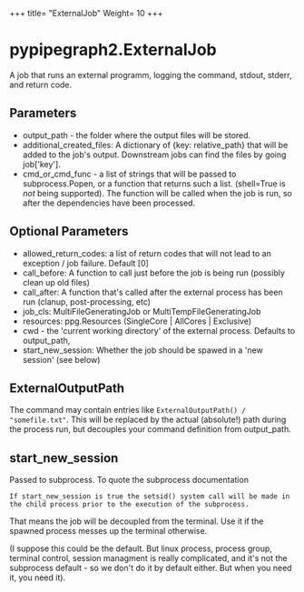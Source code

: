 +++
title= "ExternalJob"
Weight= 10
+++

# pypipegraph2.ExternalJob

A job that runs an external programm, logging the command, stdout, stderr, and return code.

## Parameters

* output_path - the folder where the output files will be stored.
* additional_created_files: A dictionary of {key: relative_path} that will be added to the job's output. 
  Downstream jobs can find the files by going job['key'].
* cmd_or_cmd_func - a list of strings that will be passed to subprocess.Popen, or a function that returns such a list.
  (shell=True is *not* being supported). The function will be called when the job is run, so after the dependencies have been 
processed.

## Optional Parameters
* allowed_return_codes: a list of return codes that will not lead to an exception / job failure. Default [0]
* call_before: A function to call just before the job is being run (possibly clean up old files)
* call_after: A function that's called after the external process has been run (clanup, post-processing, etc)
* job_cls: MultiFileGeneratingJob or MultiTempFileGeneratingJob
* resources: ppg.Resources (SingleCore | AllCores | Exclusive)
* cwd - the 'current working directory' of the external process. Defaults to output_path,
* start_new_session: Whether the job should be spawed in a 'new session' (see below)


## ExternalOutputPath
The command may contain entries like `ExternalOutputPath() / "somefile.txt"`. This will be replaced by the actual (absolute!) path
during the process run, but decouples your command definition from output_path.


## start_new_session
Passed to subprocess. To quote the subprocess documentation

```If start_new_session is true the setsid() system call will be made in the child process prior to the execution of the subprocess.```

That means the job will be decoupled from the terminal. Use it if the spawned process messes up the terminal otherwise.

(I suppose this could be the default. But linux process, process group, terminal control, session managment is really complicated,
and it's not the subprocess default - so we don't do it by default either. But when you need it, you need it).


